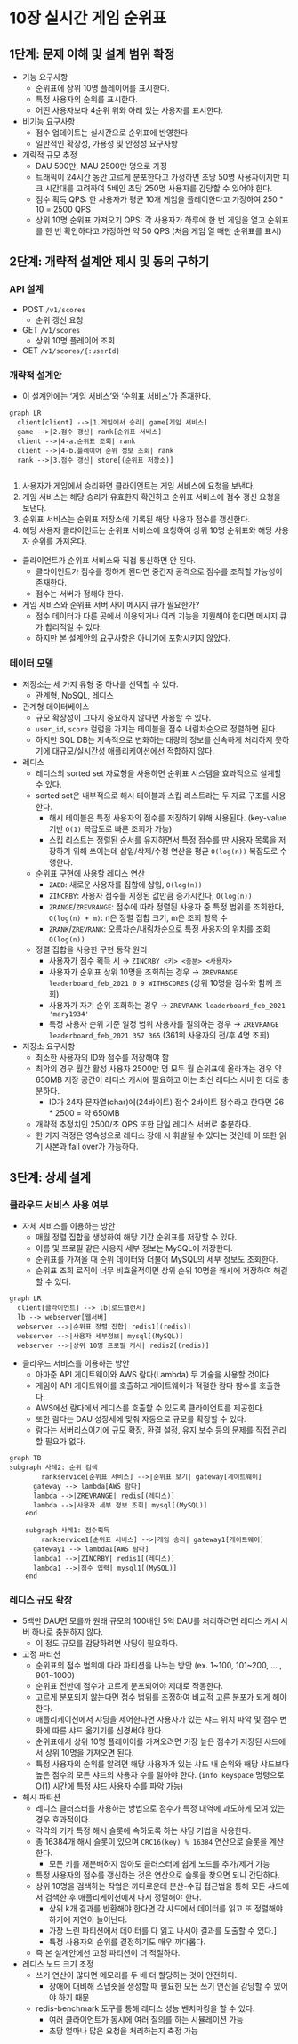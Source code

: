 # 10장 실시간 게임 순위표
## 1단계: 문제 이해 및 설계 범위 확정

- 기능 요구사항
    - 순위표에 상위 10명 플레이어를 표시한다.
    - 특정 사용자의 순위를 표시한다.
    - 어떤 사용자보다 4순위 위와 아래 있는 사용자를 표시한다.
- 비기능 요구사항
    - 점수 업데이트는 실시간으로 순위표에 반영한다.
    - 일반적인 확장성, 가용성 및 안정성 요구사항
- 개략적 규모 추정
    - DAU 500만, MAU 2500만 명으로 가정
    - 트래픽이 24시간 동안 고르게 분포한다고 가정하면 초당 50명 사용자이지만 피크 시간대를 고려하여 5배인 초당 250명 사용자를 감당할 수 있어야 한다.
    - 점수 획득 QPS: 한 사용자가 평균 10개 게임을 플레이한다고 가정하여 250 * 10 = 2500 QPS
    - 상위 10명 순위표 가져오기 QPS: 각 사용자가 하루에 한 번 게임을 열고 순위표를 한 번 확인하다고 가정하면 약 50 QPS (처음 게임 열 때만 순위표를 표시)

## 2단계: 개략적 설계안 제시 및 동의 구하기

### API 설계

- POST `/v1/scores`
    - 순위 갱신 요청
- GET `/v1/scores`
    - 상위 10명 플레이어 조회
- GET `/v1/scores/{:userId}`

### 개략적 설계안

- 이 설계안에는 ‘게임 서비스’와 ‘순위표 서비스’가 존재한다.

```mermaid
graph LR
  client[client] -->|1.게임에서 승리| game[게임 서비스]
  game -->|2.점수 갱신| rank[순위표 서비스]
  client -->|4-a.순위표 조회| rank
  client -->|4-b.플레이어 순위 정보 조회| rank
  rank -->|3.점수 갱신| store[(순위표 저장소)]
  
```

1. 사용자가 게임에서 승리하면 클라이언트는 게임 서비스에 요청을 보낸다.
2. 게임 서비스는 해당 승리가 유효한지 확인하고 순위표 서비스에 점수 갱신 요청을 보낸다.
3. 순위표 서비스는 순위표 저장소에 기록된 해당 사용자 점수를 갱신한다.
4. 해당 사용자 클라이언트는 순위표 서비스에 요청하여 상위 10명 순위표와 해당 사용자 순위를 가져온다.

- 클라이언트가 순위표 서비스와 직접 통신하면 안 된다.
    - 클라이언트가 점수를 정하게 된다면 중간자 공격으로 점수를 조작할 가능성이 존재한다.
    - 점수는 서버가 정해야 한다.
- 게임 서비스와 순위표 서버 사이 메시지 큐가 필요한가?
    - 점수 데이터가 다른 곳에서 이용되거나 여러 기능을 지원해야 한다면 메시지 큐가 합리적일 수 있다.
    - 하지만 본 설계안의 요구사항은 아니기에 포함시키지 않았다.

### 데이터 모델

- 저장소는 세 가지 유형 중 하나를 선택할 수 있다.
  - 관계형, NoSQL, 레디스
- 관계형 데이터베이스
  - 규모 확장성이 그다지 중요하지 않다면 사용할 수 있다.
  - `user_id`, `score` 컬럼을 가지는 테이블을 점수 내림차순으로 정렬하면 된다.
  - 하지만 SQL DB는 지속적으로 변화하는 대량의 정보를 신속하게 처리하지 못하기에 대규모/실시간성 애플리케이션에선 적합하지 않다.
- 레디스
  - 레디스의 sorted set 자료형을 사용하면 순위표 시스템을 효과적으로 설계할 수 있다.
  - sorted set은 내부적으로 해시 테이블과 스킵 리스트라는 두 자료 구조를 사용한다.
    - 해시 테이블은 특정 사용자의 점수를 저장하기 위해 사용된다. (key-value 기반 `O(1)` 복잡도로 빠른 조회가 가능)
    - 스킵 리스트는 정렬된 순서를 유지하면서 특정 점수를 딴 사용자 목록을 저장하기 위해 쓰이는데 삽입/삭제/수정 연산을 평균 `O(log(n))` 복잡도로 수행한다.
  - 순위표 구현에 사용할 레디스 연산
    - `ZADD`: 새로운 사용자를 집합에 삽입, `O(log(n))`
    - `ZINCRBY`: 사용자 점수를 지정된 값만큼 증가시킨다, `O(log(n))`
    - `ZRANGE`/`ZREVRANGE`: 점수에 따라 정렬된 사용자 중 특정 범위를 조회한다, `O(log(n) + m)`: n은 정렬 집합 크기, m은 조회 항목 수
    - `ZRANK`/`ZREVRANK`: 오름차순/내림차순으로 특정 사용자의 위치를 조회 `O(log(n))`
  - 정렬 집합을 사용한 구현 동작 원리
    - 사용자가 점수 획득 시 → `ZINCRBY <키> <증분> <사용자>`
    - 사용자가 순위표 상위 10명을 조회하는 경우 → `ZREVRANGE leaderboard_feb_2021 0 9 WITHSCORES` (상위 10명을 점수와 함께 조회)
    - 사용자가 자기 순위 조회하는 경우 → `ZREVRANK leaderboard_feb_2021 'mary1934'`
    - 특정 사용자 순위 기준 일정 범위 사용자를 질의하는 경우 → `ZREVRANGE leaderboard_feb_2021 357 365` (361위 사용자의 전/후 4명 조회)
- 저장소 요구사항
  - 최소한 사용자의 ID와 점수를 저장해야 함
  - 최악의 경우 월간 활성 사용자 2500만 명 모두 월 순위표에 올라가는 경우 약 650MB 저장 공간이 레디스 캐시에 필요하고 이는 최신 레디스 서버 한 대로 충분하다.
    - ID가 24자 문자열(char)에(24바이트) 점수 2바이트 정수라고 한다면 26 * 2500 = 약 650MB
  - 개략적 추정치인 2500/초 QPS 또한 단일 레디스 서버로 충분하다.
  - 한 가지 걱정은 영속성으로 레디스 장애 시 휘발될 수 있다는 것인데 이 또한 읽기 사본과 fail over가 가능하다.

## 3단계: 상세 설계

### 클라우드 서비스 사용 여부

- 자체 서비스를 이용하는 방안
  - 매월 정렬 집합을 생성하여 해당 기간 순위표를 저장할 수 있다.
  - 이름 및 프로필 같은 사용자 세부 정보는 MySQL에 저장한다.
  - 순위표를 가져올 때 순위 데이터와 더불어 MySQL의 세부 정보도 조회한다.
  - 순위표 조회 로직이 너무 비효율적이면 상위 순위 10명을 캐시에 저장하여 해결할 수 있다.

```mermaid
graph LR
  client[클라이언트] --> lb[로드밸런서]
  lb --> webserver[웹서버]
  webserver -->|순위표 정렬 집합| redis1[(redis)]
  webserver -->|사용자 세부정보| mysql[(MySQL)]
  webserver -->|상위 10명 프로필 캐시| redis2[(redis)]
```

- 클라우드 서비스를 이용하는 방안
  - 아마준 API 게이트웨이와 AWS 람다(Lambda) 두 기술을 사용할 것이다.
  - 게임이 API 게이트웨이를 호출하고 게이트웨이가 적절한 람다 함수를 호출한다.
  - AWS에선 람다에서 레디스를 호출할 수 있도록 클라이언트를 제공한다.
  - 또한 람다는 DAU 성장세에 맞춰 자동으로 규모를 확장할 수 있다.
  - 람다는 서버리스이기에 규모 확장, 환결 설정, 유지 보수 등의 문제를 직접 관리할 필요가 없다.

```mermaid
graph TB
subgraph 사례2: 순위 검색
		rankservice[순위표 서비스] -->|순위표 보기| gateway[게이트웨이]
	  gateway --> lambda[AWS 람다]
	  lambda -->|ZREVRANGE| redis[(레디스)]
	  lambda -->|사용자 세부 정보 조회| mysql[(MySQL)]
	end
	
	subgraph 사례1: 점수획득
		rankservice1[순위표 서비스] -->|게임 승리| gateway1[게이트웨이]
	  gateway1 --> lambda1[AWS 람다]
	  lambda1 -->|ZINCRBY| redis1[(레디스)]
	  lambda1 -->|점수 입력| mysql1[(MySQL)]
	end
```

### 레디스 규모 확장

- 5백만 DAU면 모를까 원래 규모의 100배인 5억 DAU를 처리하려면 레디스 캐시 서버 하나로 충분하지 않다.
  - 이 정도 규모를 감당하려면 샤딩이 필요하다.
- 고정 파티션
  - 순위표의 점수 범위에 다라 파티션을 나누는 방안 (ex. 1~100, 101~200, … , 901~1000)
  - 순위표 전반에 점수가 고르게 분포되어야 제대로 작동한다.
  - 고르게 분포되지 않는다면 점수 범위를 조정하여 비교적 고른 분포가 되게 해야 한다.
  - 애플리케이션에서 샤딩을 제어한다면 사용자가 있는 샤드 위치 파악 및 점수 변화에 따른 샤드 옮기기를 신경써야 한다.
  - 순위표에서 상위 10명 플레이어를 가져오려면 가장 높은 점수가 저장된 샤드에서 상위 10명을 가져오면 된다.
  - 특정 사용자의 순위를 알려면 해당 사용자가 있는 샤드 내 순위와 해당 샤드보다 높은 점수의 모든 샤드의 사용자 수를 알아야 한다. (`info keyspace` 명령으로 O(1) 시간에 특정 샤드 사용자 수를 파악 가능)
- 해시 파티션
  - 레디스 클러스터를 사용하는 방법으로 점수가 특정 대역에 과도하게 모여 있는 경우 효과적이다.
  - 각각의 키가 특정 해시 슬롯에 속하도록 하는 샤딩 기법을 사용한다.
  - 총 16384개 해시 슬롯이 있으며 `CRC16(key) % 16384` 연산으로 슬롯을 계산한다.
    - 모든 키를 재분배하지 않아도 클러스터에 쉽게 노드를 추가/제거 가능
  - 특정 사용자의 점수를 갱신하는 것은 연산으로 슬롯을 찾으면 되니 간단하다.
  - 상위 10명을 검색하는 작업은 까다로운데 분산-수집 접근법을 통해 모든 샤드에서 검색한 후 애플리케이션에서 다시 정렬해야 한다.
    - 상위 k개 결과를 반환해야 한다면 각 샤드에서 데이터를 읽고 또 정렬해야 하기에 지연이 늘어난다.
    - 가장 느린 파티션에서 데이터를 다 읽고 나서야 결과를 도출할 수 있다.]
    - 특정 사용자의 순위를 결정하기도 매우 까다롭다.
  - 즉 본 설계안에선 고정 파티션이 더 적절하다.
- 레디스 노드 크기 조정
  - 쓰기 연산이 많다면 메모리를 두 배 더 할당하는 것이 안전하다.
    - 장애에 대비해 스냅숏을 생성할 때 필요한 모든 쓰기 연산을 감당할 수 있어야 하기 때문
  - redis-benchmark 도구를 통해 레디스 성능 벤치마킹을 할 수 있다.
    - 여러 클라이언트가 동시에 여러 질의를 하는 시뮬레이션 가능
    - 초당 얼마나 많은 요청을 처리하는지 측정 가능
